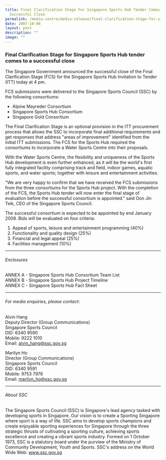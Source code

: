 ```yaml
---
title: Final Clarification Stage For Singapore Sports Hub Tender Comes To A
  Successful Close
permalink: /media-centre/media-release/final-clarification-stage-for-singapore-sports-hub-tender-comes-to-a/
date: 2007-10-08
layout: post
description: ""
image: ""
---
```


### **Final Clarification Stage for Singapore Sports Hub tender comes to a successful close**

The Singapore Government announced the successful close of the Final Clarification Stage (FCS) for the Singapore Sports Hub Invitation to Tender (ITT) today at 4 pm.

FCS submissions were delivered to the Singapore Sports Council (SSC) by the following consortiums:

* Alpine Mayreder Consortium
* Singapore Sports Hub Consortium
* Singapore Gold Consortium

The Final Clarification Stage is an optional provision in the ITT procurement process that allows the SSC to incorporate final additional requirements and get responses that address "areas of improvement" identified from the initial ITT submissions. The FCS for the Sports Hub required the consortiums to incorporate a Water Sports Centre into their proposals.

With the Water Sports Centre, the flexibility and uniqueness of the Sports Hub development is even further enhanced, as it will be the world's first fully integrated facility comprising track and field, indoor games, aquatic sports, and water sports; together with leisure and entertainment activities.

"We are very happy to confirm that we have received the FCS submissions from the three consortiums for the Sports Hub project. With the completion of the FCS, the Sports Hub tender will now enter the final stage of evaluation before the successful consortium is appointed." said Oon Jin Teik, CEO of the Singapore Sports Council.

The successful consortium is expected to be appointed by end January 2008. Bids will be evaluated on four criteria:

1. Appeal of sports, leisure and entertainment programming (40%)
2. Functionality and quality design (25%)
3. Financial and legal appeal (25%)
4. Facilities management (10%)

---

###### Enclosures

ANNEX A - Singapore Sports Hub Consortium Team List<br>
ANNEX B - Singapore Sports Hub Project Timeline<br>
ANNEX C - Singapore Sports Hub Fact Sheet

---

###### For media enquiries, please contact:

Alvin Hang
<br>
Deputy Director (Group Communications)
<br>
Singapore Sports Council
<br>
DID: 6340 9590
<br>
Mobile: 9222 1010
<br>
Email: [alvin_hang@ssc.gov.sg](mailto:alvin_hang@ssc.gov.sg)

Marilyn Ho
<br>
Director (Group Communications)
<br>
Singapore Sports Council
<br>
DID: 6340 9591
<br>
Mobile: 9753 7976
<br>
Email: [marilyn_ho@ssc.gov.sg](mailto:marilyn_ho@ssc.gov.sg)

---

###### About SSC
The Singapore Sports Council (SSC) is Singapore's lead agency tasked with developing sports in Singapore. Our vision is to create a Sporting Singapore where sport is a way of life. SSC aims to develop sports champions and create enjoyable sporting experiences for Singapore through the three strategic thrusts of cultivating a sporting culture, achieving sports excellence and creating a vibrant sports industry. Formed on 1 October 1973, SSC is a statutory board under the purview of the Ministry of Community Development, Youth and Sports. SSC's address on the World Wide Web: www.ssc.gov.sg